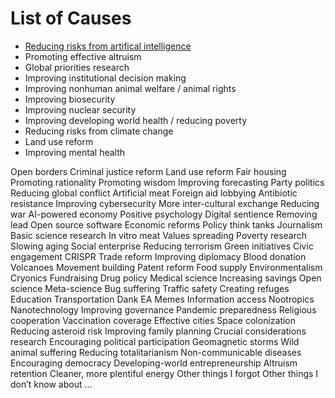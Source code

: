 <!-- TITLE: Priority Wiki: Main Page -->
<!-- SUBTITLE: The Main Page -->

# List of Causes
* [Reducing risks from artifical intelligence](ai)
* Promoting effective altruism
* Global priorities research
* Improving institutional decision making
* Improving nonhuman animal welfare / animal rights
* Improving biosecurity
* Improving nuclear security
* Improving developing world health / reducing poverty
* Reducing risks from climate change
* Land use reform
* Improving mental health



Open borders
Criminal justice reform
Land use reform
Fair housing
Promoting rationality
Promoting wisdom
Improving forecasting
Party politics
Reducing global conflict
Artificial meat
Foreign aid lobbying
Antibiotic resistance
Improving cybersecurity
More inter-cultural exchange
Reducing war
AI-powered economy
Positive psychology
Digital sentience
Removing lead
Open source software
Economic reforms
Policy think tanks
Journalism
Basic science research
In vitro meat
Values spreading
Poverty research
Slowing aging
Social enterprise
Reducing terrorism
Green initiatives
Civic engagement
CRISPR
Trade reform
Improving diplomacy
Blood donation
Volcanoes
Movement building
Patent reform
Food supply
Environmentalism
Cryonics
Fundraising
Drug policy
Medical science
Increasing savings
Open science
Meta-science
Bug suffering
Traffic safety
Creating refuges
Education
Transportation
Dank EA Memes
Information access
Nootropics
Nanotechnology
Improving governance
Pandemic preparedness
Religious cooperation
Vaccination coverage
Effective cities
Space colonization
Reducing asteroid risk
Improving family planning
Crucial considerations research
Encouraging political participation
Geomagnetic storms
Wild animal suffering
Reducing totalitarianism
Non-communicable diseases
Encouraging democracy
Developing-world entrepreneurship
Altruism retention
Cleaner, more plentiful energy
Other things I forgot
Other things I don’t know about
...
